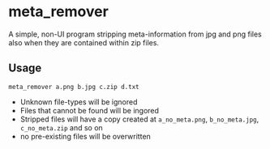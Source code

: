 # meta_remover

A simple, non-UI program stripping meta-information from jpg and png files
also when they are contained within zip files.

## Usage

```
meta_remover a.png b.jpg c.zip d.txt
```

 * Unknown file-types will be ignored
 * Files that cannot be found will be ingored
 * Stripped files will have a copy created at `a_no_meta.png`, `b_no_meta.jpg`, `c_no_meta.zip` and so on
 * no pre-existing files will be overwritten
